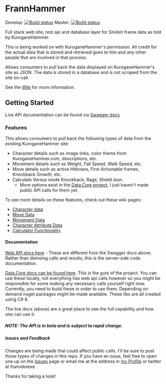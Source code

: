 # FrannHammer

Develop: [![Build status](https://ci.appveyor.com/api/projects/status/ruxmxhiutxe9q8v9/branch/develop?svg=true)](https://ci.appveyor.com/project/Frannsoft/frannhammer-0uqqq/branch/develop)
Master: [![Build status](https://ci.appveyor.com/api/projects/status/y2hs2u8ux4ceaq2k/branch/master?svg=true)](https://ci.appveyor.com/project/Frannsoft/frannhammer/branch/master)


Full stack web site, rest api and database layer for Sm4sh frame data as told by KuroganeHammer.

This is being worked on with KuroganeHammer's permission.  All credit for the actual data that is stored and retrieved goes to him and 
any other people that are involved in that process.

Allows consumers to pull back the data displayed on KuroganeHammer's site as JSON.  The data is stored in a database and is not 
scraped from the site on-call.

See the [Wiki](https://github.com/Frannsoft/FrannHammer/wiki/Character-Data) for more information.

## Getting Started

Live API documentation can be found via [Swagger docs](http://api.kuroganehammer.com/swagger)  
### Features

This allows consumers to pull back the following types of data from the existing KuroganeHammer site:

- Character details such as image links, color theme from KuroganeHammer.com, descriptions, etc.
- Movement details such as Weight, Fall Speed, Walk Speed, etc.
- Move details such as active Hitboxes, First Actionable frames, Knockback Growth, etc.
- Calculate Versus mode Knockback, Rage, Shield stun.
   - More options exist in the [Data.Core project](https://github.com/Frannsoft/FrannHammer/tree/master/KuroganeHammer.Data.Core/Calculations), I just haven't made public API calls for them yet.
   
To see more details on these features, check out these wiki pages:

- [Character data](https://github.com/Frannsoft/FrannHammer/wiki/Character-Data)
- [Move Data](https://github.com/Frannsoft/FrannHammer/wiki/Move-Data)
- [Movement Data](https://github.com/Frannsoft/FrannHammer/wiki/Movement-data)
- [Character Attribute Data](https://github.com/Frannsoft/FrannHammer/wiki/Character-Attribute-Data)
- [Calculator Functionality](https://github.com/Frannsoft/FrannHammer/wiki/Calculator-Functionality)

#### Documentation

[Web API docs here](https://github.com/Frannsoft/FrannHammer/wiki/Web-API-Documentation) - These are different from the Swagger docs above.  Rather than demoing calls and results, this is the server-side code documentation.

[Data.Core docs can be found here](https://github.com/Frannsoft/FrannHammer/wiki/Core-API-Documentation).  This is the guts of the project.  You can use these locally, not everything has web api calls however so you might be responsible for some making any necessary calls yourself right now.  Currently, you need to build these in order to use them.  Depending on demand nuget packages might be made available.  These libs are all created using C# 6.



The live docs (above) are a great place to see the full capability and how one can use it.

##### NOTE: The API is in beta and is subject to rapid change.

##### Issues and Feedback
Changes are being made that could affect public calls.  I'll be sure to post those types of changes in this repo.  If you have an issue, feel free to open one up on the [Issues](https://github.com/Frannsoft/FrannHammer/issues) page or email me at the address in [my Profile](https://github.com/Frannsoft) or twitter at franndotexe.


Thanks for taking a look!
